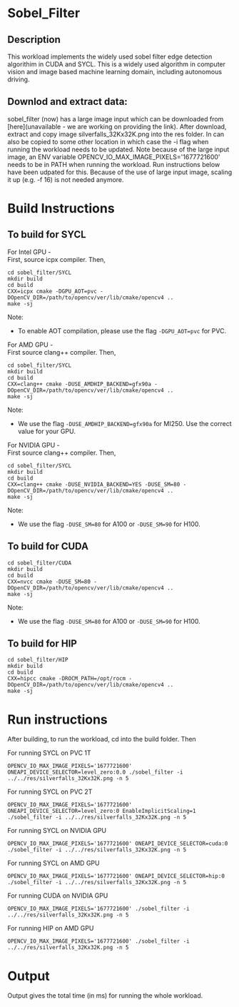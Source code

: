 # Sobel_Filter

## Description
This workload implements the widely used sobel filter edge detection algorithim in CUDA and SYCL. This is a widely used
algorithm in computer vision and image based machine learning domain, including autonomous driving.

## Downlod and extract data:
sobel_filter (now) has a large image input which can be downloaded from [here](unavailable - we are working on providing the link).
After download, extract and copy image silverfalls_32Kx32K.png into the res folder. In can also be copied to some other location in which case the -i flag when running the workload needs to be updated. Note because of the large input image, an ENV variable OPENCV_IO_MAX_IMAGE_PIXELS='1677721600' needs to be in PATH when running the workload. Run instructions below have been udpated for this. Because of the use of large input image, scaling it up (e.g. -f 16) is not needed anymore.
# Build Instructions

## To build for SYCL

For Intel GPU -  
First, source icpx compiler. Then,

```
cd sobel_filter/SYCL
mkdir build
cd build
CXX=icpx cmake -DGPU_AOT=pvc -DOpenCV_DIR=/path/to/opencv/ver/lib/cmake/opencv4 ..
make -sj
```
Note:
- To enable AOT compilation, please use the flag `-DGPU_AOT=pvc` for PVC.

For AMD GPU -  
First source clang++ compiler. Then,
```
cd sobel_filter/SYCL
mkdir build
cd build
CXX=clang++ cmake -DUSE_AMDHIP_BACKEND=gfx90a -DOpenCV_DIR=/path/to/opencv/ver/lib/cmake/opencv4 ..
make -sj
```
Note:
- We use the flag `-DUSE_AMDHIP_BACKEND=gfx90a` for MI250. Use the correct value for your GPU.

For NVIDIA GPU -  
First source clang++ compiler. Then,
```
cd sobel_filter/SYCL
mkdir build
cd build
CXX=clang++ cmake -DUSE_NVIDIA_BACKEND=YES -DUSE_SM=80 -DOpenCV_DIR=/path/to/opencv/ver/lib/cmake/opencv4 ..
make -sj
```
Note:
- We use the flag `-DUSE_SM=80` for A100 or `-DUSE_SM=90` for H100.

## To build for CUDA

```
cd sobel_filter/CUDA
mkdir build
cd build
CXX=nvcc cmake -DUSE_SM=80 -DOpenCV_DIR=/path/to/opencv/ver/lib/cmake/opencv4 ..
make -sj
```

Note:
- We use the flag `-DUSE_SM=80` for A100 or `-DUSE_SM=90` for H100.

## To build for HIP

```
cd sobel_filter/HIP
mkdir build
cd build
CXX=hipcc cmake -DROCM_PATH=/opt/rocm -DOpenCV_DIR=/path/to/opencv/ver/lib/cmake/opencv4 ..
make -sj
```

# Run instructions

After building, to run the workload, cd into the build folder. Then

For running SYCL on PVC 1T
```
OPENCV_IO_MAX_IMAGE_PIXELS='1677721600' ONEAPI_DEVICE_SELECTOR=level_zero:0.0 ./sobel_filter -i ../../res/silverfalls_32Kx32K.png -n 5
```
For running SYCL on PVC 2T
```
OPENCV_IO_MAX_IMAGE_PIXELS='1677721600' ONEAPI_DEVICE_SELECTOR=level_zero:0 EnableImplicitScaling=1 ./sobel_filter -i ../../res/silverfalls_32Kx32K.png -n 5
```
For running SYCL on NVIDIA GPU
```
OPENCV_IO_MAX_IMAGE_PIXELS='1677721600' ONEAPI_DEVICE_SELECTOR=cuda:0 ./sobel_filter -i ../../res/silverfalls_32Kx32K.png -n 5
```
For running SYCL on AMD GPU
```
OPENCV_IO_MAX_IMAGE_PIXELS='1677721600' ONEAPI_DEVICE_SELECTOR=hip:0 ./sobel_filter -i ../../res/silverfalls_32Kx32K.png -n 5
```
For running CUDA on NVIDIA GPU
```
OPENCV_IO_MAX_IMAGE_PIXELS='1677721600' ./sobel_filter -i ../../res/silverfalls_32Kx32K.png -n 5
```
For running HIP on AMD GPU
```
OPENCV_IO_MAX_IMAGE_PIXELS='1677721600' ./sobel_filter -i ../../res/silverfalls_32Kx32K.png -n 5
```

# Output

Output gives the total time (in ms) for running the whole workload.
